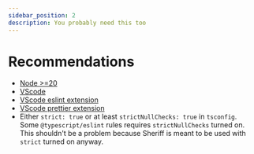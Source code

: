 ```yaml
---
sidebar_position: 2
description: You probably need this too
---
```


# Recommendations

- [Node >=20](https://nodejs.org/en/)
- [VScode](https://code.visualstudio.com/)
- [VScode eslint extension](https://marketplace.visualstudio.com/items?itemName=dbaeumer.vscode-eslint)
- [VScode prettier extension](https://marketplace.visualstudio.com/items?itemName=esbenp.prettier-vscode)
- Either `strict: true` or at least `strictNullChecks: true` in `tsconfig`. Some `@typescript/eslint` rules requires `strictNullChecks` turned on. This shouldn't be a problem because Sheriff is meant to be used with `strict` turned on anyway.
